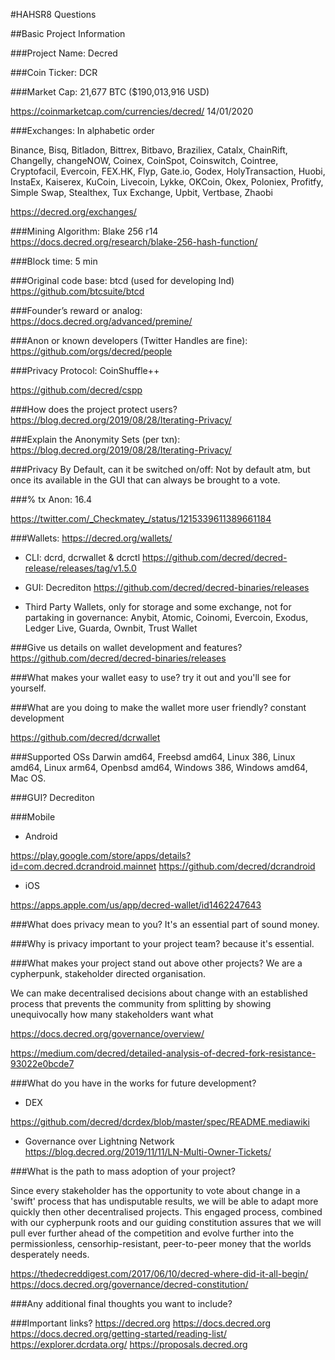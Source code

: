 #HAHSR8 Questions

##Basic Project Information

###Project Name: 
Decred
 
###Coin Ticker: 
DCR

###Market Cap: 
21,677 BTC ($190,013,916 USD)

https://coinmarketcap.com/currencies/decred/ 14/01/2020

###Exchanges: 
In alphabetic order

Binance, Bisq, Bitladon, Bittrex, Bitbavo, Braziliex, Catalx, ChainRift, Changelly, changeNOW, Coinex, CoinSpot, Coinswitch, Cointree, Cryptofacil, Evercoin, FEX.HK, Flyp, Gate.io, Godex, HolyTransaction, Huobi, InstaEx, Kaiserex, KuCoin, Livecoin, Lykke, OKCoin, Okex, Poloniex, Profitfy, Simple Swap, Stealthex, Tux Exchange, Upbit, Vertbase, Zhaobi 

https://decred.org/exchanges/

###Mining Algorithm:
Blake 256 r14 https://docs.decred.org/research/blake-256-hash-function/
 
###Block time: 
5 min

###Original code base: 
btcd (used for developing lnd) https://github.com/btcsuite/btcd

###Founder’s reward or analog:
https://docs.decred.org/advanced/premine/

###Anon or known developers (Twitter Handles are fine):
https://github.com/orgs/decred/people

###Privacy Protocol:
CoinShuffle++ 

https://github.com/decred/cspp

###How does the project protect users?
https://blog.decred.org/2019/08/28/Iterating-Privacy/

###Explain the Anonymity Sets (per txn):
https://blog.decred.org/2019/08/28/Iterating-Privacy/

###Privacy By Default, can it be switched on/off:
Not by default atm, but once its available in the GUI that can always be brought to a vote.

###% tx Anon:
16.4 

https://twitter.com/_Checkmatey_/status/1215339611389661184

###Wallets:
https://decred.org/wallets/

* CLI: dcrd, dcrwallet & dcrctl
https://github.com/decred/decred-release/releases/tag/v1.5.0

* GUI: Decrediton
https://github.com/decred/decred-binaries/releases

* Third Party Wallets, only for storage and some exchange, not for partaking in governance:
Anybit, Atomic, Coinomi, Evercoin, Exodus, Ledger Live, Guarda, Ownbit, Trust Wallet

###Give us details on wallet development and features?
https://github.com/decred/decred-binaries/releases

###What makes your wallet easy to use?
try it out and you'll see for yourself.

###What are you doing to make the wallet more user friendly?
constant development 

https://github.com/decred/dcrwallet

###Supported OSs
Darwin amd64, Freebsd amd64, Linux 386, Linux amd64, Linux arm64, Openbsd amd64, Windows 386, Windows amd64, Mac OS. 

###GUI?
Decrediton

###Mobile
* Android

https://play.google.com/store/apps/details?id=com.decred.dcrandroid.mainnet
https://github.com/decred/dcrandroid

* iOS

https://apps.apple.com/us/app/decred-wallet/id1462247643

###What does privacy mean to you?
It's an essential part of sound money.

###Why is privacy important to your project team? 
because it's essential.

###What makes your project stand out above other projects?
We are a cypherpunk, stakeholder directed organisation.

We can make decentralised decisions about change with an established process that prevents the community from splitting by showing unequivocally how many stakeholders want what 

https://docs.decred.org/governance/overview/

https://medium.com/decred/detailed-analysis-of-decred-fork-resistance-93022e0bcde7

###What do you have in the works for future development?
* DEX

https://github.com/decred/dcrdex/blob/master/spec/README.mediawiki

* Governance over Lightning Network
https://blog.decred.org/2019/11/11/LN-Multi-Owner-Tickets/

###What is the path to mass adoption of your project?

Since every stakeholder has the opportunity to vote about change in a 'swift' process that has undisputable results, we will be able to adapt more quickly then other decentralised projects. This engaged process, combined with our cypherpunk roots and our guiding constitution assures that we will pull ever further ahead of the competition and evolve further into the permissionless, censorhip-resistant, peer-to-peer money that the worlds desperately needs.

https://thedecreddigest.com/2017/06/10/decred-where-did-it-all-begin/
https://docs.decred.org/governance/decred-constitution/

###Any additional final thoughts you want to include?

###Important links?
https://decred.org
https://docs.decred.org
https://docs.decred.org/getting-started/reading-list/
https://explorer.dcrdata.org/
https://proposals.decred.org
